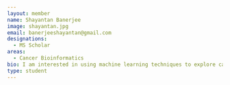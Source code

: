 ```yaml
---
layout: member
name: Shayantan Banerjee 
image: shayantan.jpg
email: banerjeeshayantan@gmail.com
designations: 
  - MS Scholar
areas:
  - Cancer Bioinformatics
bio: I am interested in using machine learning techniques to explore cancer genomic data. I am pursuing my masters in Computational Biology and hope to answer the biggest questions puzzling cancer researchers today.
type: student
---
```

